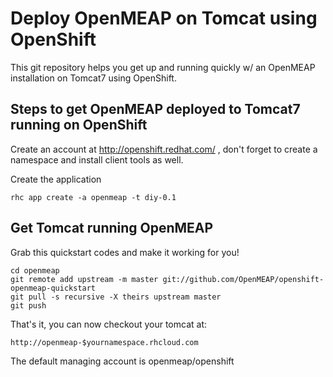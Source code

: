 Deploy OpenMEAP on Tomcat using OpenShift
============================

This git repository helps you get up and running quickly w/ an OpenMEAP installation on Tomcat7 using OpenShift.

Steps to get OpenMEAP deployed to Tomcat7 running on OpenShift
----------------------------

Create an account at http://openshift.redhat.com/ , don't forget to create a namespace and install client tools as well.

Create the application

    rhc app create -a openmeap -t diy-0.1

Get Tomcat running OpenMEAP
----------------------------
Grab this quickstart codes and make it working for you!

    cd openmeap
    git remote add upstream -m master git://github.com/OpenMEAP/openshift-openmeap-quickstart
    git pull -s recursive -X theirs upstream master
    git push

That's it, you can now checkout your tomcat at:

    http://openmeap-$yournamespace.rhcloud.com

The default managing account is openmeap/openshift


